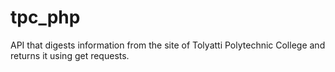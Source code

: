 # tpc_php
API that digests information from the site of Tolyatti Polytechnic College and returns it using get requests.
